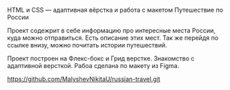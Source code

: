 HTML и CSS — адаптивная вёрстка и работа с макетом
Путешествие по России

Проект содежрит в себе информацию про интересные места России, куда можно отправиться.
Есть описание этих мест. Так же перейдя по ссылке внизу, можно почитать истории путешествий.

Проект построен на Флекс-бокс и Грид верстке. Знакомство с адаптивной версткой. Рабоа сделана по макету из Figma. 

https://github.com/MalyshevNikitaU/russian-travel.git